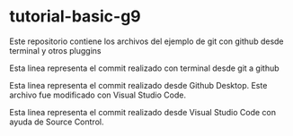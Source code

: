 # tutorial-basic-g9
Este repositorio contiene los archivos del ejemplo de git con github desde terminal y otros pluggins

Esta linea representa el commit realizado con terminal desde git a github

Esta linea representa el commit realizado desde Github Desktop. Este archivo fue modificado con Visual Studio Code.

Esta linea representa el commit realizado desde Visual Studio Code con ayuda de Source Control.